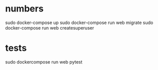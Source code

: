 # numbers
sudo docker-compose up
sudo docker-compose run web migrate
sudo docker-compose run web createsuperuser

# tests
sudo dockercompose run web pytest

